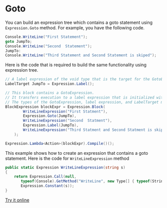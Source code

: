 # Goto

You can build an expression tree which contains a goto statement using `Expression.Goto` method. For example, you have the following code.

```csharp
Console.WriteLine("First Statement");
goto JumpTo;
Console.WriteLine("Second  Statement");
JumpTo:
Console.WriteLine("Third Statement and Second Statement is skiped");
```

Here is the code that is required to build the same functionality using expression tree. 

```csharp
// A label expression of the void type that is the target for the GotoExpression.
LabelTarget JumpTo = Expression.Label();

// This block contains a GotoExpression.
// It transfers execution to a label expression that is initialized with the same LabelTarget as the GotoExpression.
// The types of the GotoExpression, label expression, and LabelTarget must match.
BlockExpression blockExpr = Expression.Block(
        WriteLineExpression("First Statment"),
        Expression.Goto(JumpTo),
        WriteLineExpression("Second  Statment"),
        Expression.Label(JumpTo),
        WriteLineExpression("Third Statment and Second Statment is skiped")
    );

Expression.Lambda<Action>(blockExpr).Compile()();
```

This example shows how to create an expression that contains a goto statement. Here is the code for `WriteLineExpression` method

```csharp
public static Expression WriteLineExpression(string s)
{
    return Expression.Call(null,
       typeof(Console).GetMethod("WriteLine", new Type[] { typeof(String) }),
       Expression.Constant(s));
}
``` 

[Try it online](https://dotnetfiddle.net/HT34IS)